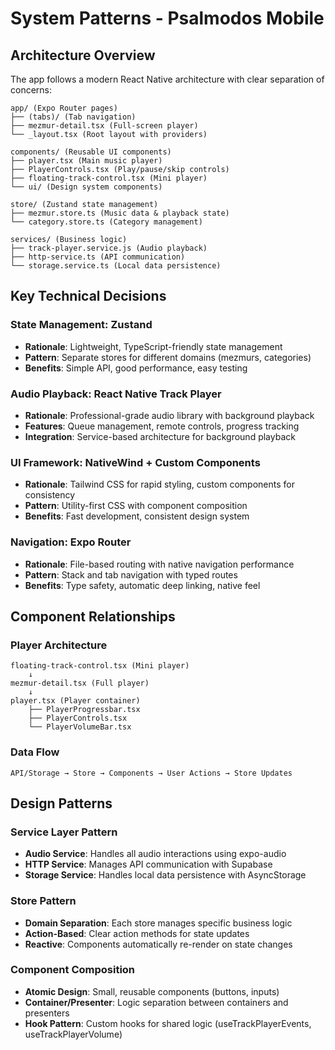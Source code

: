 # System Patterns - Psalmodos Mobile

## Architecture Overview
The app follows a modern React Native architecture with clear separation of concerns:

```
app/ (Expo Router pages)
├── (tabs)/ (Tab navigation)
├── mezmur-detail.tsx (Full-screen player)
└── _layout.tsx (Root layout with providers)

components/ (Reusable UI components)
├── player.tsx (Main music player)
├── PlayerControls.tsx (Play/pause/skip controls)
├── floating-track-control.tsx (Mini player)
└── ui/ (Design system components)

store/ (Zustand state management)
├── mezmur.store.ts (Music data & playback state)
└── category.store.ts (Category management)

services/ (Business logic)
├── track-player.service.js (Audio playback)
├── http-service.ts (API communication)
└── storage.service.ts (Local data persistence)
```

## Key Technical Decisions

### State Management: Zustand
- **Rationale**: Lightweight, TypeScript-friendly state management
- **Pattern**: Separate stores for different domains (mezmurs, categories)
- **Benefits**: Simple API, good performance, easy testing

### Audio Playback: React Native Track Player
- **Rationale**: Professional-grade audio library with background playback
- **Features**: Queue management, remote controls, progress tracking
- **Integration**: Service-based architecture for background playback

### UI Framework: NativeWind + Custom Components
- **Rationale**: Tailwind CSS for rapid styling, custom components for consistency
- **Pattern**: Utility-first CSS with component composition
- **Benefits**: Fast development, consistent design system

### Navigation: Expo Router
- **Rationale**: File-based routing with native navigation performance
- **Pattern**: Stack and tab navigation with typed routes
- **Benefits**: Type safety, automatic deep linking, native feel

## Component Relationships

### Player Architecture
```
floating-track-control.tsx (Mini player)
    ↓
mezmur-detail.tsx (Full player)
    ↓
player.tsx (Player container)
    ├── PlayerProgressbar.tsx
    ├── PlayerControls.tsx
    └── PlayerVolumeBar.tsx
```

### Data Flow
```
API/Storage → Store → Components → User Actions → Store Updates
```

## Design Patterns

### Service Layer Pattern
- **Audio Service**: Handles all audio interactions using expo-audio
- **HTTP Service**: Manages API communication with Supabase
- **Storage Service**: Handles local data persistence with AsyncStorage

### Store Pattern
- **Domain Separation**: Each store manages specific business logic
- **Action-Based**: Clear action methods for state updates
- **Reactive**: Components automatically re-render on state changes

### Component Composition
- **Atomic Design**: Small, reusable components (buttons, inputs)
- **Container/Presenter**: Logic separation between containers and presenters
- **Hook Pattern**: Custom hooks for shared logic (useTrackPlayerEvents, useTrackPlayerVolume)
